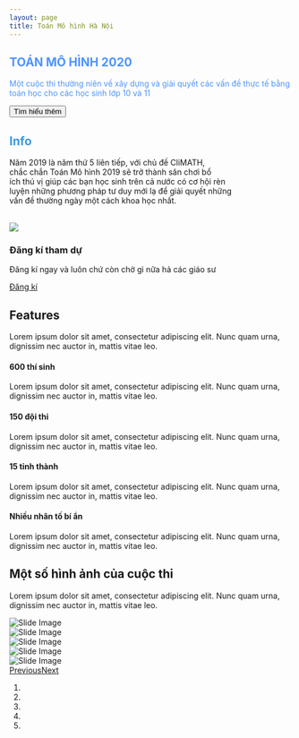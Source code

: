 ```yaml
---
layout: page
title: Toán Mô hình Hà Nội
---
```


<main class="page landing-page">
  <section
    class="clean-block clean-hero"
    style="
      background-image: url('../assets/img/img/2015/741306_477279049091580_2977568849935161971_o.jpg');
      color: rgba(9, 107, 255, 0.72);
    "
  >
    <div class="text">
      <h2>TOÁN MÔ HÌNH 2020</h2>
      <p>
        Một cuộc thi thường niên về xây dựng và giải quyết các vấn đề thực tế
        bằng toán học cho các học sinh lớp 10 và 11
      </p>
      <button class="btn btn-outline-light btn-lg" type="button">
        Tìm hiểu thêm
      </button>
    </div>
  </section>
  <section class="clean-block clean-info dark">
    <div class="container">
      <div class="block-heading">
        <h2 class="text-info" style="color: #3b99e0;">Info</h2>
        <p class="text-justify" style="max-width: 80%;">
          Năm 2019 là năm thứ 5 liên tiếp, với chủ đề CliMATH, chắc&nbsp;chắn
          Toán Mô hình 2019 sẽ trở thành sân chơi bổ ích&nbsp;thú vị giúp các
          bạn học sinh trên cả nước có cơ hội&nbsp;rèn luyện những phương pháp
          tư duy mới lạ để giải&nbsp;quyết những vấn đề thường ngày một cách
          khoa học&nbsp;nhất.<br /><br />
        </p>
      </div>
      <div class="row align-items-center">
        <div class="col-md-6">
          <img
            class="img-thumbnail"
            src="../assets/img/img/2018/37313509_1055697111249768_853889556288634880_o.jpg"
          />
        </div>
        <div class="col-md-6">
          <h3>Đăng kí tham dự</h3>
          <div class="getting-started-info">
            <p>Đăng kí ngay và luôn chứ còn chờ gì nữa hả các giáo sư</p>
          </div>
          <a class="btn btn-outline-primary btn-lg" role="button" href="#"
            >Đăng kí</a
          >
        </div>
      </div>
    </div>
  </section>
  <section class="clean-block features">
    <div class="container">
      <div class="block-heading">
        <h2 class="text-info">Features</h2>
        <p>
          Lorem ipsum dolor sit amet, consectetur adipiscing elit. Nunc quam
          urna, dignissim nec auctor in, mattis vitae leo.
        </p>
      </div>
      <div class="row justify-content-center">
        <div class="col-md-5 feature-box">
          <i class="icon-star icon"></i>
          <h4>600 thí sinh</h4>
          <p>
            Lorem ipsum dolor sit amet, consectetur adipiscing elit. Nunc quam
            urna, dignissim nec auctor in, mattis vitae leo.
          </p>
        </div>
        <div class="col-md-5 feature-box">
          <i class="icon-pencil icon"></i>
          <h4>150 đội thi</h4>
          <p>
            Lorem ipsum dolor sit amet, consectetur adipiscing elit. Nunc quam
            urna, dignissim nec auctor in, mattis vitae leo.
          </p>
        </div>
        <div class="col-md-5 feature-box">
          <i class="icon-screen-smartphone icon"></i>
          <h4>15 tỉnh thành</h4>
          <p>
            Lorem ipsum dolor sit amet, consectetur adipiscing elit. Nunc quam
            urna, dignissim nec auctor in, mattis vitae leo.
          </p>
        </div>
        <div class="col-md-5 feature-box">
          <i class="icon-refresh icon"></i>
          <h4>Nhiều nhân tố bí ẩn</h4>
          <p>
            Lorem ipsum dolor sit amet, consectetur adipiscing elit. Nunc quam
            urna, dignissim nec auctor in, mattis vitae leo.
          </p>
        </div>
      </div>
    </div>
  </section>
  <section class="clean-block slider dark">
    <div class="container">
      <div class="block-heading">
        <h2 class="text-info">Một số hình ảnh của cuộc thi</h2>
        <p>
          Lorem ipsum dolor sit amet, consectetur adipiscing elit. Nunc quam
          urna, dignissim nec auctor in, mattis vitae leo.
        </p>
      </div>
      <div class="carousel slide" data-ride="carousel" id="carousel-1">
        <div class="carousel-inner" role="listbox">
          <div class="carousel-item active">
            <img
              class="w-100 d-block"
              src="../assets/img/img/hopbao/11754398_510555149097303_7920562704540906155_o.jpg"
              alt="Slide Image"
            />
          </div>
          <div class="carousel-item">
            <img
              class="w-100 d-block"
              src="../assets/img/img/2019/_MG_7062.JPG"
              alt="Slide Image"
            />
          </div>
          <div class="carousel-item">
            <img
              class="w-100 d-block"
              src="../assets/img/img/2019/_MG_7785.JPG"
              alt="Slide Image"
            />
          </div>
          <div class="carousel-item">
            <img
              class="w-100 d-block"
              src="../assets/img/img/2018/37274219_1055697507916395_4340234065161486336_o.jpg"
              alt="Slide Image"
            />
          </div>
          <div class="carousel-item">
            <img
              class="w-100 d-block"
              src="../assets/img/img/2017/20157686_841926342626847_4743813260323541839_o.jpg"
              alt="Slide Image"
            />
          </div>
        </div>
        <div>
          <a
            class="carousel-control-prev"
            href="#carousel-1"
            role="button"
            data-slide="prev"
            ><span class="carousel-control-prev-icon"></span
            ><span class="sr-only">Previous</span></a
          ><a
            class="carousel-control-next"
            href="#carousel-1"
            role="button"
            data-slide="next"
            ><span class="carousel-control-next-icon"></span
            ><span class="sr-only">Next</span></a
          >
        </div>
        <ol class="carousel-indicators">
          <li data-target="#carousel-1" data-slide-to="0" class="active"></li>
          <li data-target="#carousel-1" data-slide-to="1"></li>
          <li data-target="#carousel-1" data-slide-to="2"></li>
          <li data-target="#carousel-1" data-slide-to="3"></li>
          <li data-target="#carousel-1" data-slide-to="4"></li>
        </ol>
      </div>
    </div>
  </section>
</main>
